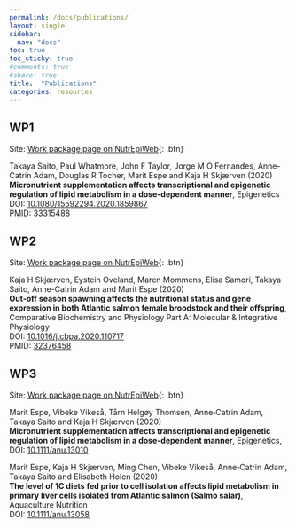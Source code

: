 ```yaml
---
permalink: /docs/publications/
layout: single
sidebar:
  nav: "docs"
toc: true
toc_sticky: true
#comments: true
#share: true  
title:  "Publications"
categories: resources
---
```


## WP1
Site: [Work package page on NutrEpiWeb](https://nutrepi.github.io/workpackages/nutrepi-wp1/){: .btn}
<p class="notice--info">
Takaya Saito, Paul Whatmore, John F Taylor, Jorge M O Fernandes, Anne-Catrin Adam,
Douglas R Tocher, Marit Espe and Kaja H Skjærven (2020)
<br />
<strong>Micronutrient supplementation affects transcriptional and epigenetic regulation of lipid metabolism in a dose-dependent manner</strong>, Epigenetics
<br />
DOI: <a href="https://doi.org/10.1080/15592294.2020.1859867">10.1080/15592294.2020.1859867</a>
<br />
PMID: <a href="https://pubmed.ncbi.nlm.nih.gov/33315488/">33315488</a>
</p>

## WP2
Site: [Work package page on NutrEpiWeb](https://nutrepi.github.io/workpackages/nutrepi-wp2/){: .btn}
<p class="notice--info">
Kaja H Skjærven, Eystein Oveland, Maren Mommens, Elisa Samori, Takaya Saito, Anne-Catrin Adam and Marit Espe (2020)
<br />
<strong>Out-off season spawning affects the nutritional status and gene expression in both Atlantic salmon female broodstock and their offspring</strong>, Comparative Biochemistry and Physiology Part A: Molecular & Integrative Physiology
<br />
DOI: <a href="https://doi.org/10.1016/j.cbpa.2020.110717">10.1016/j.cbpa.2020.110717</a>
<br />
PMID: <a href="https://pubmed.ncbi.nlm.nih.gov/32376458/">32376458</a>
</p>

## WP3
Site: [Work package page on NutrEpiWeb](https://nutrepi.github.io/workpackages/nutrepi-wp3/){: .btn}
<p class="notice--info">
Marit Espe, Vibeke Vikeså, Tårn Helgøy Thomsen, Anne‐Catrin Adam, Takaya Saito and Kaja H Skjærven (2020)
<br />
<strong>Micronutrient supplementation affects transcriptional and epigenetic regulation of lipid metabolism in a dose-dependent manner</strong>, Epigenetics,
<br />
DOI: <a href="https://doi.org/10.1111/anu.13010">10.1111/anu.13010</a>
</p>

<p class="notice--info">
Marit Espe, Kaja H Skjærven, Ming Chen, Vibeke Vikeså, Anne‐Catrin Adam, Takaya Saito and Elisabeth Holen (2020)
<br />
<strong>The level of 1C diets fed prior to cell isolation affects lipid metabolism in primary liver cells isolated from Atlantic salmon (Salmo salar)</strong>, Aquaculture Nutrition
<br />
DOI: <a href="https://doi.org/10.1111/anu.13058">10.1111/anu.13058</a>
</p>
